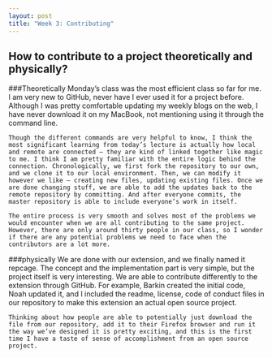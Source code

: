 ```yaml
---
layout: post
title: "Week 3: Contributing"
---
```


## How to contribute to a project theoretically and physically?
###Theoretically
Monday’s class was the most efficient class so far for me. I am very new to GitHub, never have I ever used it for a project before. Although I was pretty comfortable updating my weekly blogs on the web, I have never download it on my MacBook, not mentioning using it through the command line. 
	
	Though the different commands are very helpful to know, I think the most significant learning from today’s lecture is actually how local and remote are connected – they are kind of linked together like magic to me. I think I am pretty familiar with the entire logic behind the connection. Chronologically, we first fork the repository to our own, and we clone it to our local environment. Then, we can modify it however we like – creating new files, updating existing files. Once we are done changing stuff, we are able to add the updates back to the remote repository by committing. And after everyone commits, the master repository is able to include everyone’s work in itself. 

	The entire process is very smooth and solves most of the problems we would encounter when we are all contributing to the same project. However, there are only around thirty people in our class, so I wonder if there are any potential problems we need to face when the contributors are a lot more. 

###physically
	We are done with our extension, and we finally named it repcage. The concept and the implementation part is very simple, but the project itself is very interesting. We are able to contribute differently to the extension through GitHub. For example, Barkin created the initial code, Noah updated it, and I included the readme, license, code of conduct files in our repository to make this extension an actual open source project. 

	Thinking about how people are able to potentially just download the file from our repository, add it to their Firefox browser and run it the way we’ve designed it is pretty exciting, and this is the first time I have a taste of sense of accomplishment from an open source project. 
